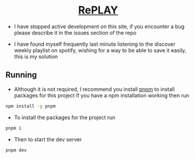 <div align="center"><h1><a href="https://chazzox.uk/RePLAY/">RePLAY</a></h1></div>

-   I have stopped active development on this site, if you encounter a bug please describe it in the issues section of the repo

-   I have found myself frequently last minute listening to the discover weekly playlist on spotify, wishing for a way to be able to save it easily, this is my solution

## Running

-   Although it is not required, I recommend you install [pnpm](https://pnpm.io/) to install packages for this project if you have a npm installation working then run

```bash
npm install -g pnpm
```

-   To install the packages for the project run

```bash
pnpm i
```

-   Then to start the dev server

```bash
pnpm dev
```

